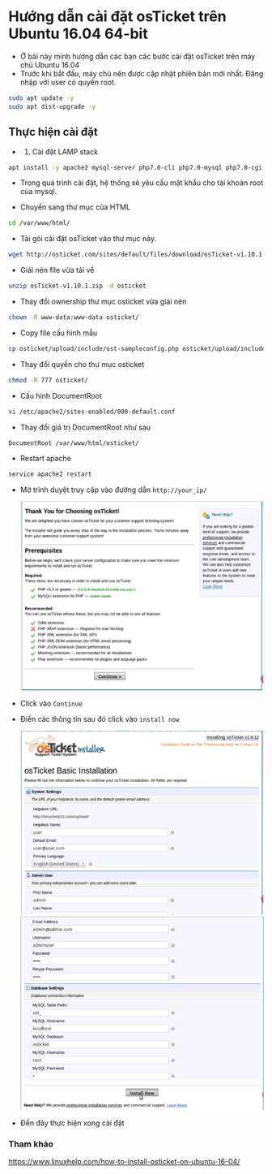 # Hướng dẫn cài đặt osTicket trên Ubuntu 16.04 64-bit
- Ở bài này mình hướng dẫn các bạn các bước cài đặt osTicket trên máy chủ Ubuntu 16.04
- Trước khi bắt đầu, máy chủ nên được cập nhật phiên bản mới nhất. Đăng nhập với user có quyền root.

```sh
sudo apt update -y
sudo apt dist-upgrade -y
```

## Thực hiện cài đặt
- 1. Cài đặt LAMP stack

```sh
apt install -y apache2 mysql-server php7.0-cli php7.0-mysql php7.0-cgi php7.0-fpm php7.0-gd php7.0-imap php7.0-xml php7.0-mbstring php7.0-intl php-apcu libapache2-mod-php7.0
```

- Trong quá trình cài đặt, hệ thống sẽ yêu cầu mật khẩu cho tài khoản root của mysql.

- Chuyển sang thư mục của HTML

```sh
cd /var/www/html/
```

- Tải gói cài đặt osTicket vào thư mục này.

```sh
wget http://osticket.com/sites/default/files/download/osTicket-v1.10.1.zip
```

- Giải nén file vừa tải về

```sh
unzip osTicket-v1.10.1.zip -d osticket
```

- Thay đổi ownership thư mục osticket vừa giải nén

```sh
chown -R www-data:www-data osticket/
```

- Copy file cấu hình mẫu

```sh
cp osticket/upload/include/ost-sampleconfig.php osticket/upload/include/ost-config.php
```

- Thay đổi quyền cho thư mục osticket

```sh
chmod -R 777 osticket/
```

- Cấu hình DocumentRoot

```sh
vi /etc/apache2/sites-enabled/000-default.conf
```

- Thay đổi giá trị DocumentRoot như sau

```sh
DocumentRoot /var/www/html/osticket/
```

- Restart apache 

```sh
service apache2 restart
```

- Mở trình duyệt truy cập vào đường dẫn `http://your_ip/`

	![](../images/install.png)
	
- Click vào `Continue`

- Điền các thông tin sau đó click vào `install now`

	![](../images/fillinfo1.png)
	![](../images/fillinfo2.png)
	
- Đến đây thực hiện xong cài đặt

### Tham khảo
https://www.linuxhelp.com/how-to-install-osticket-on-ubuntu-16-04/